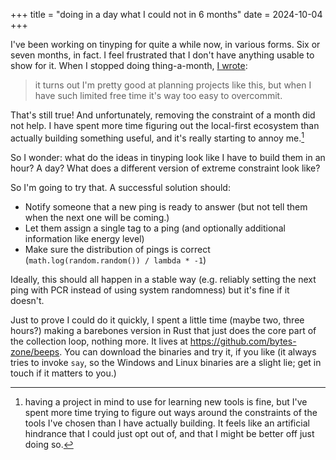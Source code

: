 +++
title = "doing in a day what I could not in 6 months"
date = 2024-10-04
+++

I've been working on tinyping for quite a while now, in various forms. Six or seven months, in fact. I feel frustrated that I don't have anything usable to show for it. When I stopped doing thing-a-month, [I wrote](@/micro/stopping-thing-a-month.md):

> it turns out I'm pretty good at planning projects like this, but when I have such limited free time it's way too easy to overcommit.

That's still true! And unfortunately, removing the constraint of a month did not help. I have spent more time figuring out the local-first ecosystem than actually building something useful, and it's really starting to annoy me.[^1]

So I wonder: what do the ideas in tinyping look like I have to build them in an hour? A day? What does a different version of extreme constraint look like?

<!-- more -->

So I'm going to try that. A successful solution should:

- Notify someone that a new ping is ready to answer (but not tell them when the next one will be coming.)
- Let them assign a single tag to a ping (and optionally additional information like energy level)
- Make sure the distribution of pings is correct (`math.log(random.random()) / lambda * -1`)

Ideally, this should all happen in a stable way (e.g. reliably setting the next ping with PCR instead of using system randomness) but it's fine if it doesn't.

Just to prove I could do it quickly, I spent a little time (maybe two, three hours?) making a barebones version in Rust that just does the core part of the collection loop, nothing more. It lives at https://github.com/bytes-zone/beeps. You can download the binaries and try it, if you like (it always tries to invoke `say`, so the Windows and Linux binaries are a slight lie; get in touch if it matters to you.)

[^1]: having a project in mind to use for learning new tools is fine, but I've spent more time trying to figure out ways around the constraints of the tools I've chosen than I have actually building. It feels like an artificial hindrance that I could just opt out of, and that I might be better off just doing so.
